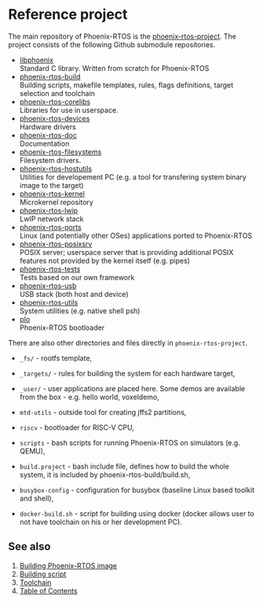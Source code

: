 # Reference project

The main repository of Phoenix-RTOS is the
[phoenix-rtos-project](https://github.com/phoenix-rtos/phoenix-rtos-project.git).
The project consists of the following Github submodule repositories.

- [libphoenix](https://github.com/phoenix-rtos/libphoenix.git) </br>
    Standard C library. Written from scratch for Phoenix-RTOS
- [phoenix-rtos-build](https://github.com/phoenix-rtos/phoenix-rtos-build.git) </br>
    Building scripts, makefile templates, rules, flags definitions, target selection and toolchain
- [phoenix-rtos-corelibs](https://github.com/phoenix-rtos/phoenix-rtos-corelibs.git) </br>
    Libraries for use in userspace.
- [phoenix-rtos-devices](https://github.com/phoenix-rtos/phoenix-rtos-devices.git) </br>
    Hardware drivers
- [phoenix-rtos-doc](https://github.com/phoenix-rtos/phoenix-rtos-doc.git) </br>
    Documentation
- [phoenix-rtos-filesystems](https://github.com/phoenix-rtos/phoenix-rtos-filesystems.git) </br>
    Filesystem drivers.
- [phoenix-rtos-hostutils](https://github.com/phoenix-rtos/phoenix-rtos-hostutils.git) </br>
    Utilities for developement PC (e.g. a tool for transfering system binary image to the target)
- [phoenix-rtos-kernel](https://github.com/phoenix-rtos/phoenix-rtos-kernel.git) </br>
    Microkernel repository
- [phoenix-rtos-lwip](https://github.com/phoenix-rtos/phoenix-rtos-lwip.git) </br>
    LwIP network stack
- [phoenix-rtos-ports](https://github.com/phoenix-rtos/phoenix-rtos-ports.git) </br>
    Linux (and potentially other OSes) applications ported to Phoenix-RTOS
- [phoenix-rtos-posixsrv](https://github.com/phoenix-rtos/phoenix-rtos-posixsrv.git) </br>
    POSIX server; userspace server that is providing additional POSIX features not provided by the kernel itself (e.g.
    pipes)
- [phoenix-rtos-tests](https://github.com/phoenix-rtos/phoenix-rtos-tests.git) </br>
    Tests based on our own framework
- [phoenix-rtos-usb](https://github.com/phoenix-rtos/phoenix-rtos-usb.git) </br>
    USB stack (both host and device)
- [phoenix-rtos-utils](https://github.com/phoenix-rtos/phoenix-rtos-utils.git) </br>
    System utilities (e.g. native shell psh)
- [plo](https://github.com/phoenix-rtos/plo.git) </br>
    Phoenix-RTOS bootloader

There are also other directories and files directly in `phoenix-rtos-project`.

- `_fs/` - rootfs template,

- `_targets/` - rules for building the system for each hardware target,

- `_user/` - user applications are placed here. Some demos are available from the box - e.g. hello world, voxeldemo,

- `mtd-utils` - outside tool for creating jffs2 partitions,

- `riscv` - bootloader for RISC-V CPU,

- `scripts` - bash scripts for running Phoenix-RTOS on simulators (e.g. QEMU),

- `build.project` - bash include file, defines how to build the whole system, it is included by
phoenix-rtos-build/build.sh,

- `busybox-config` - configuration for busybox (baseline Linux based toolkit and shell),

- `docker-build.sh` - script for building using docker (docker allows user to not have toolchain on his or
her development PC).

## See also

1. [Building Phoenix-RTOS image](README.md)
2. [Building script](script.md)
3. [Toolchain](toolchain.md)
4. [Table of Contents](../README.md)
